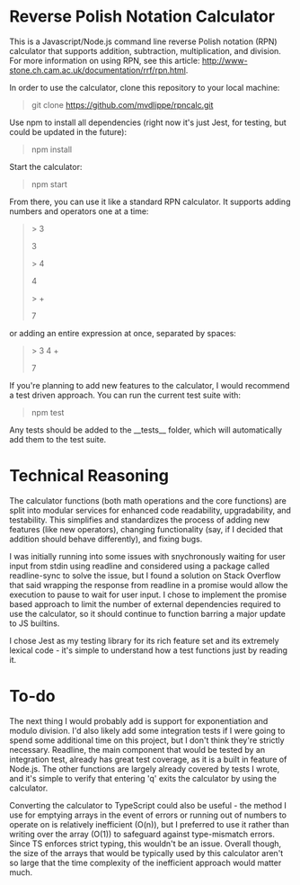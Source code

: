# Reverse Polish Notation Calculator

This is a Javascript/Node.js command line reverse Polish notation (RPN) calculator that supports addition, subtraction, multiplication, and division. For more information on using RPN, see this article: http://www-stone.ch.cam.ac.uk/documentation/rrf/rpn.html.

In order to use the calculator, clone this repository to your local machine:
> git clone https://github.com/mvdlippe/rpncalc.git

Use npm to install all dependencies (right now it's just Jest, for testing, but could be updated in the future):
> npm install

Start the calculator:
> npm start

From there, you can use it like a standard RPN calculator. It supports adding numbers and operators one at a time:

> \> 3
> 
> 3
> 
> \> 4
> 
> 4
> 
> \> \+
> 
> 7

or adding an entire expression at once, separated by spaces:
> \> 3 4 +
> 
> 7

If you're planning to add new features to the calculator, I would recommend a test driven approach. You can run the current test suite with: 
> npm test

Any tests should be added to the \_\_tests__ folder, which will automatically add them to the test suite.

# Technical Reasoning

The calculator functions (both math operations and the core functions) are split into modular services for enhanced code readability, upgradability, and testability. This simplifies and standardizes the process of adding new features (like new operators), changing functionality (say, if I decided that addition should behave differently), and fixing bugs. 

I was initially running into some issues with snychronously waiting for user input from stdin using readline and considered using a package called readline-sync to solve the issue, but I found a solution on Stack Overflow that said wrapping the response from readline in a promise would allow the execution to pause to wait for user input. I chose to implement the promise based approach to limit the number of external dependencies required to use the calculator, so it should continue to function barring a major update to JS builtins.

I chose Jest as my testing library for its rich feature set and its extremely lexical code - it's simple to understand how a test functions just by reading it.

# To-do

The next thing I would probably add is support for exponentiation and modulo division. I'd also likely add some integration tests if I were going to spend some additional time on this project, but I don't think they're strictly necessary. Readline, the main component that would be tested by an integration test, already has great test coverage, as it is a built in feature of Node.js. The other functions are largely already covered by tests I wrote, and it's simple to verify that entering 'q' exits the calculator by using the calculator.

Converting the calculator to TypeScript could also be useful - the method I use for emptying arrays in the event of errors or running out of numbers to operate on is relatively inefficient (O(n)), but I preferred to use it rather than writing over the array (O(1)) to safeguard against type-mismatch errors. Since TS enforces strict typing, this wouldn't be an issue. Overall though, the size of the arrays that would be typically used by this calculator aren't so large that the time complexity of the inefficient approach would matter much.
